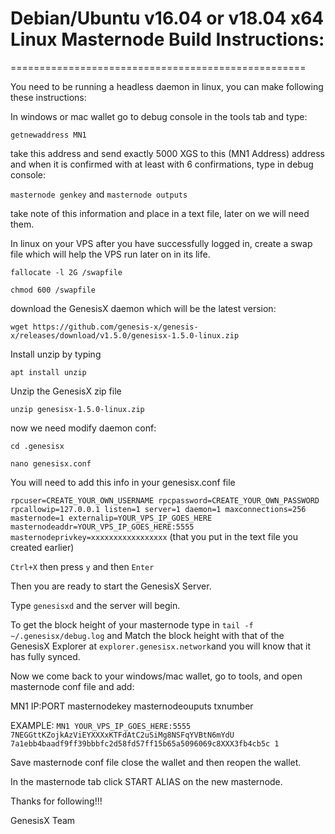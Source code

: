 # Debian/Ubuntu v16.04 or v18.04 x64 Linux Masternode Build Instructions:
===================================================

You need to be running a headless daemon in linux, you can make following these instructions:

In windows or mac wallet go to debug console in the tools tab and type:

`getnewaddress MN1`

take this address and send exactly 5000 XGS to this (MN1 Address) address and when it is confirmed with at least with 6 confirmations, type in debug console:

`masternode genkey`
and
`masternode outputs`

take note of this information and place in a text file, later on we will need them.

In linux on your VPS after you have successfully logged in, create a swap file which will help the VPS run later on in its life.

`fallocate -l 2G /swapfile`

`chmod 600 /swapfile`

download the GenesisX daemon which will be the latest version:

`wget https://github.com/genesis-x/genesis-x/releases/download/v1.5.0/genesisx-1.5.0-linux.zip`

Install unzip by typing

`apt install unzip`

Unzip the GenesisX zip file

`unzip genesisx-1.5.0-linux.zip`

now we need modify daemon conf:

`cd .genesisx`

`nano genesisx.conf`

You will need to add this info in your genesisx.conf file

`rpcuser=CREATE_YOUR_OWN_USERNAME
rpcpassword=CREATE_YOUR_OWN_PASSWORD
rpcallowip=127.0.0.1
listen=1
server=1
daemon=1
maxconnections=256
masternode=1
externalip=YOUR_VPS_IP_GOES_HERE
masternodeaddr=YOUR_VPS_IP_GOES_HERE:5555
masternodeprivkey=xxxxxxxxxxxxxxxxx` (that you put in the text file you created earlier)

`Ctrl+X` then press `y` and then `Enter`

Then you are ready to start the GenesisX Server.

Type `genesisxd` and the server will begin.

To get the block height of your masternode type in `tail -f ~/.genesisx/debug.log` and Match the block height with that of the GenesisX Explorer at `explorer.genesisx.network`and you will know that it has fully synced.

Now we come back to your windows/mac wallet, go to tools, and open masternode conf file and add:

MN1 IP:PORT masternodekey masternodeouputs txnumber

EXAMPLE: `MN1 YOUR_VPS_IP_GOES_HERE:5555 7NEGGttKZojkAzViEYXXXxKTFdAtC2uSiMg8NSFqYVBtN6mYdU 7a1ebb4baadf9ff39bbbfc2d58fd57ff15b65a5096069c8XXX3fb4cb5c 1`

Save masternode conf file close the wallet and then reopen the wallet. 

In the masternode tab click START ALIAS on the new masternode.

Thanks for following!!!

GenesisX Team
